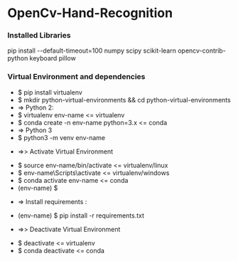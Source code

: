 # OpenCv-Hand-Recognition

### Installed Libraries

pip install --default-timeout=100 numpy scipy scikit-learn opencv-contrib-python keyboard pillow

### Virtual Environment and dependencies
- $ pip install virtualenv
- $ mkdir python-virtual-environments && cd python-virtual-environments
- => Python 2:
- $ virtualenv env-name                 <= virtualenv
- $ conda create -n env-name python=3.x <= conda
- => Python 3
- $ python3 -m venv env-name

* =>> Activate Virtual Environment
- $ source env-name/bin/activate  <= virtualenv/linux
- $ env-name\Scripts\activate     <= virtualenv/windows
- $ conda activate env-name       <= conda
- (env-name) $

* => Install requirements :
- (env-name) $ pip install -r requirements.txt

* =>> Deactivate Virtual Environment
- $ deactivate        <= virtualenv
- $ conda deactivate  <= conda
